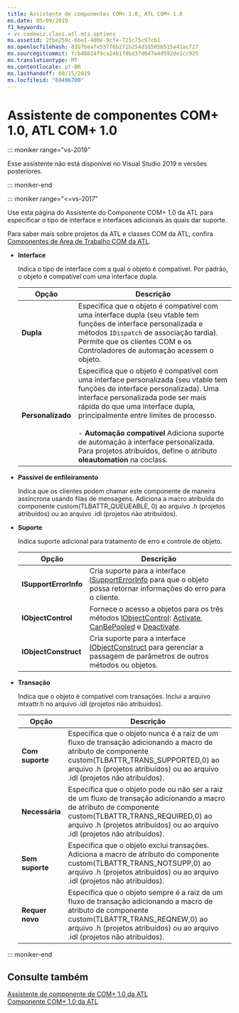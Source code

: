 ```yaml
---
title: Assistente de componentes COM+ 1.0, ATL COM+ 1.0
ms.date: 05/09/2019
f1_keywords:
- vc.codewiz.class.atl.mts.options
ms.assetid: 2fbe259c-6be1-4d0e-9cfe-721c75c97cb1
ms.openlocfilehash: 83b7beafe537f6b271b254d16505b515a41acf27
ms.sourcegitcommit: fcb48824f9ca24b1f8bd37d647a4d592de1cc925
ms.translationtype: MT
ms.contentlocale: pt-BR
ms.lasthandoff: 08/15/2019
ms.locfileid: "69496700"
---
```

# <a name="com-10-atl-com-10-component-wizard"></a>Assistente de componentes COM+ 1.0, ATL COM+ 1.0

::: moniker range="vs-2019"

Esse assistente não está disponível no Visual Studio 2019 e versões posteriores.

::: moniker-end

::: moniker range="<=vs-2017"

Use esta página do Assistente do Componente COM+ 1.0 da ATL para especificar o tipo de interface e interfaces adicionais às quais dar suporte.

Para saber mais sobre projetos da ATL e classes COM da ATL, confira [Componentes de Área de Trabalho COM da ATL](../../atl/atl-com-desktop-components.md).

- **Interface**

   Indica o tipo de interface com a qual o objeto é compatível. Por padrão, o objeto é compatível com uma interface dupla.

   |Opção|Descrição|
   |------------|-----------------|
   |**Dupla**|Especifica que o objeto é compatível com uma interface dupla (seu vtable tem funções de interface personalizada e métodos `IDispatch` de associação tardia). Permite que os clientes COM e os Controladores de automação acessem o objeto.|
   |**Personalizado**|Especifica que o objeto é compatível com uma interface personalizada (seu vtable tem funções de interface personalizada). Uma interface personalizada pode ser mais rápida do que uma interface dupla, principalmente entre limites de processo.<br /><br /> - **Automação compatível** Adiciona suporte de automação à interface personalizada. Para projetos atribuídos, define o atributo **oleautomation** na coclass.|

- **Passível de enfileiramento**

   Indica que os clientes podem chamar este componente de maneira assíncrona usando filas de mensagens. Adiciona a macro atribuída do componente custom(TLBATTR_QUEUEABLE, 0) ao arquivo .h (projetos atribuídos) ou ao arquivo .idl (projetos não atribuídos).

- **Suporte**

   Indica suporte adicional para tratamento de erro e controle de objeto.

   |Opção|Descrição|
   |------------|-----------------|
   |**ISupportErrorInfo**|Cria suporte para a interface [ISupportErrorInfo](../../atl/reference/isupporterrorinfoimpl-class.md) para que o objeto possa retornar informações do erro para o cliente.|
   |**IObjectControl**|Fornece o acesso a objetos para os três métodos [IObjectControl](/windows/win32/api/comsvcs/nn-comsvcs-iobjectcontrol): [Activate](/windows/win32/api/comsvcs/nf-comsvcs-iobjectcontrol-activate), [CanBePooled](/windows/win32/api/comsvcs/nf-comsvcs-iobjectcontrol-canbepooled) e [Deactivate](/windows/win32/api/comsvcs/nf-comsvcs-iobjectcontrol-deactivate).|
   |**IObjectConstruct**|Cria suporte para a interface [IObjectConstruct](/windows/win32/api/comsvcs/nn-comsvcs-iobjectconstruct) para gerenciar a passagem de parâmetros de outros métodos ou objetos.|

- **Transação**

   Indica que o objeto é compatível com transações. Inclui a arquivo mtxattr.h no arquivo .idl (projetos não atribuídos).

   |Opção|Descrição|
   |------------|-----------------|
   |**Com suporte**|Especifica que o objeto nunca é a raiz de um fluxo de transação adicionando a macro de atributo de componente custom(TLBATTR_TRANS_SUPPORTED,0) ao arquivo .h (projetos atribuídos) ou ao arquivo .idl (projetos não atribuídos).|
   |**Necessária**|Especifica que o objeto pode ou não ser a raiz de um fluxo de transação adicionando a macro de atributo de componente custom(TLBATTR_TRANS_REQUIRED,0) ao arquivo .h (projetos atribuídos) ou ao arquivo .idl (projetos não atribuídos).|
   |**Sem suporte**|Especifica que o objeto exclui transações. Adiciona a macro de atributo do componente custom(TLBATTR_TRANS_NOTSUPP,0) ao arquivo .h (projetos atribuídos) ou ao arquivo .idl (projetos não atribuídos).|
   |**Requer novo**|Especifica que o objeto sempre é a raiz de um fluxo de transação adicionando a macro de atributo de componente custom(TLBATTR_TRANS_REQNEW,0) ao arquivo .h (projetos atribuídos) ou ao arquivo .idl (projetos não atribuídos).|

::: moniker-end

## <a name="see-also"></a>Consulte também

[Assistente de componente de COM+ 1.0 da ATL](../../atl/reference/atl-com-plus-1-0-component-wizard.md)<br/>
[Componente COM+ 1.0 da ATL](../../atl/reference/adding-an-atl-com-plus-1-0-component.md)
